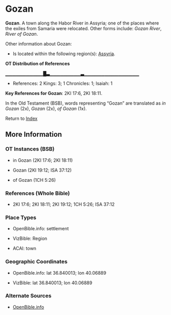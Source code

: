 # Gozan
**Gozan**. 
A town along the Habor River in Assyria; one of the places where the exiles from Samaria were relocated. 
Other forms include: 
*Gozan River*, *River of Gozan*. 




Other information about Gozan:


* Is located within the following region(s): 
[Assyria](Assyria.md). 


**OT Distribution of References**

▁▁▁▁▁▁▁▁▁▁▁█▃▁▁▁▁▁▁▁▁▁▃▁▁▁▁▁▁▁▁▁▁▁▁▁▁▁▁
* References: 2 Kings: 3; 1 Chronicles: 1; Isaiah: 1



**Key References for Gozan**: 
2KI 17:6, 2KI 18:11. 


In the Old Testament (BSB), words representing “Gozan” are translated as 
*in Gozan* (2x), *Gozan* (2x), *of Gozan* (1x). 




Return to [Index](00-Index.md)

## More Information

### OT Instances (BSB)

* in Gozan (2KI 17:6; 2KI 18:11)

* Gozan (2KI 19:12; ISA 37:12)

* of Gozan (1CH 5:26)



### References (Whole Bible)

* 2KI 17:6; 2KI 18:11; 2KI 19:12; 1CH 5:26; ISA 37:12


### Place Types

* OpenBible.info: settlement

* VizBible: Region

* ACAI: town



### Geographic Coordinates

* OpenBible.info: lat 36.840013; lon 40.06889

* VizBible: lat 36.840013; lon 40.06889



### Alternate Sources

* [OpenBible.info](https://www.openbible.info/geo/ancient/a924b16)



